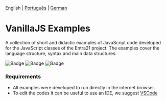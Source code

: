 English | [Português](./README-pt_BR.md) | [German](./README-de_DE.md)
# VanillaJS Examples
A collection of short and didactic examples of JavaScript code developed for the JavaScript classes of the Entra21 project. The examples cover the language structure, syntax and main data structures.

![Badge](https://img.shields.io/badge/Project-Entra21-blue)
![Badge](https://img.shields.io/badge/Course-JavaScript/ReactJs-blue)
![Badge](https://img.shields.io/badge/Year-2020-blue)

### Requirements
- All examples were developed to run directly in the internet browser. 
- To edit the codes it can be useful to use an IDE, we suggest [VSCode](https://code.visualstudio.com/download)
